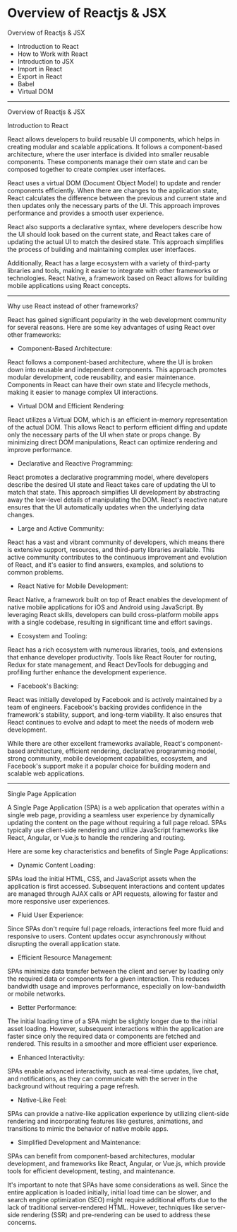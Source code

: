 # Overview of Reactjs & JSX

Overview of Reactjs & JSX

- Introduction to React
- How to Work with React
- Introduction to JSX
- Import in React
- Export in React
- Babel
- Virtual DOM

---

Overview of Reactjs & JSX

Introduction to React

React allows developers to build reusable UI components, which helps in creating modular and scalable applications. It follows a component-based architecture, where the user interface is divided into smaller reusable components. These components manage their own state and can be composed together to create complex user interfaces.

React uses a virtual DOM (Document Object Model) to update and render components efficiently. When there are changes to the application state, React calculates the difference between the previous and current state and then updates only the necessary parts of the UI. This approach improves performance and provides a smooth user experience.

React also supports a declarative syntax, where developers describe how the UI should look based on the current state, and React takes care of updating the actual UI to match the desired state. This approach simplifies the process of building and maintaining complex user interfaces.

Additionally, React has a large ecosystem with a variety of third-party libraries and tools, making it easier to integrate with other frameworks or technologies. React Native, a framework based on React allows for building mobile applications using React concepts.

---

Why use React instead of other frameworks?

React has gained significant popularity in the web development community for several reasons. Here are some key advantages of using React over other frameworks:

- Component-Based Architecture:

React follows a component-based architecture, where the UI is broken down into reusable and independent components. This approach promotes modular development, code reusability, and easier maintenance. Components in React can have their own state and lifecycle methods, making it easier to manage complex UI interactions.

- Virtual DOM and Efficient Rendering:

React utilizes a Virtual DOM, which is an efficient in-memory representation of the actual DOM. This allows React to perform efficient diffing and update only the necessary parts of the UI when state or props change. By minimizing direct DOM manipulations, React can optimize rendering and improve performance.

- Declarative and Reactive Programming:

React promotes a declarative programming model, where developers describe the desired UI state and React takes care of updating the UI to match that state. This approach simplifies UI development by abstracting away the low-level details of manipulating the DOM. React's reactive nature ensures that the UI automatically updates when the underlying data changes.

- Large and Active Community:

React has a vast and vibrant community of developers, which means there is extensive support, resources, and third-party libraries available. This active community contributes to the continuous improvement and evolution of React, and it's easier to find answers, examples, and solutions to common problems.

- React Native for Mobile Development:

React Native, a framework built on top of React enables the development of native mobile applications for iOS and Android using JavaScript. By leveraging React skills, developers can build cross-platform mobile apps with a single codebase, resulting in significant time and effort savings.

- Ecosystem and Tooling:

React has a rich ecosystem with numerous libraries, tools, and extensions that enhance developer productivity. Tools like React Router for routing, Redux for state management, and React DevTools for debugging and profiling further enhance the development experience.

- Facebook's Backing:

React was initially developed by Facebook and is actively maintained by a team of engineers. Facebook's backing provides confidence in the framework's stability, support, and long-term viability. It also ensures that React continues to evolve and adapt to meet the needs of modern web development.

While there are other excellent frameworks available, React's component-based architecture, efficient rendering, declarative programming model, strong community, mobile development capabilities, ecosystem, and Facebook's support make it a popular choice for building modern and scalable web applications.

---

Single Page Application

A Single Page Application (SPA) is a web application that operates within a single web page, providing a seamless user experience by dynamically updating the content on the page without requiring a full page reload. SPAs typically use client-side rendering and utilize JavaScript frameworks like React, Angular, or Vue.js to handle the rendering and routing.

Here are some key characteristics and benefits of Single Page Applications:

- Dynamic Content Loading:

SPAs load the initial HTML, CSS, and JavaScript assets when the application is first accessed. Subsequent interactions and content updates are managed through AJAX calls or API requests, allowing for faster and more responsive user experiences.

- Fluid User Experience:

Since SPAs don't require full page reloads, interactions feel more fluid and responsive to users. Content updates occur asynchronously without disrupting the overall application state.

- Efficient Resource Management:

SPAs minimize data transfer between the client and server by loading only the required data or components for a given interaction. This reduces bandwidth usage and improves performance, especially on low-bandwidth or mobile networks.

- Better Performance:

The initial loading time of a SPA might be slightly longer due to the initial asset loading. However, subsequent interactions within the application are faster since only the required data or components are fetched and rendered. This results in a smoother and more efficient user experience.

- Enhanced Interactivity:

SPAs enable advanced interactivity, such as real-time updates, live chat, and notifications, as they can communicate with the server in the background without requiring a page refresh.

- Native-Like Feel:

SPAs can provide a native-like application experience by utilizing client-side rendering and incorporating features like gestures, animations, and transitions to mimic the behavior of native mobile apps.

- Simplified Development and Maintenance:

SPAs can benefit from component-based architectures, modular development, and frameworks like React, Angular, or Vue.js, which provide tools for efficient development, testing, and maintenance.

It's important to note that SPAs have some considerations as well. Since the entire application is loaded initially, initial load time can be slower, and search engine optimization (SEO) might require additional efforts due to the lack of traditional server-rendered HTML. However, techniques like server-side rendering (SSR) and pre-rendering can be used to address these concerns.
